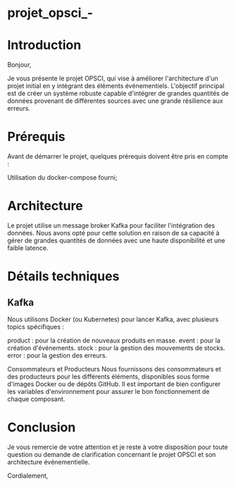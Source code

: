# projet_opsci_-

# Introduction
Bonjour,

Je vous présente le projet OPSCI, qui vise à améliorer l'architecture d'un projet initial en y intégrant des éléments événementiels. L'objectif principal est de créer un système robuste capable d'intégrer de grandes quantités de données provenant de différentes sources avec une grande résilience aux erreurs.

# Prérequis
Avant de démarrer le projet, quelques prérequis doivent être pris en compte :

Utilisation du docker-compose fourni;

# Architecture
Le projet utilise un message broker Kafka pour faciliter l'intégration des données. Nous avons opté pour cette solution en raison de sa capacité à gérer de grandes quantités de données avec une haute disponibilité et une faible latence.

# Détails techniques
## Kafka
Nous utilisons Docker (ou Kubernetes) pour lancer Kafka, avec plusieurs topics spécifiques :

product : pour la création de nouveaux produits en masse.
event : pour la création d'événements.
stock : pour la gestion des mouvements de stocks.
error : pour la gestion des erreurs.

Consommateurs et Producteurs
Nous fournissons des consommateurs et des producteurs pour les différents éléments, disponibles sous forme d'images Docker ou de dépôts GitHub. Il est important de bien configurer les variables d'environnement pour assurer le bon fonctionnement de chaque composant.

# Conclusion
Je vous remercie de votre attention et je reste à votre disposition pour toute question ou demande de clarification concernant le projet OPSCI et son architecture événementielle.

Cordialement,
